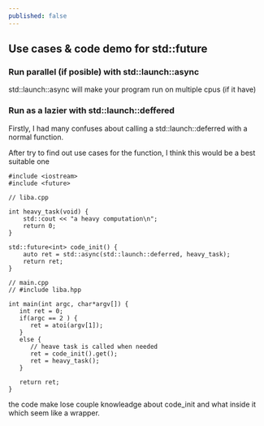 ```yaml
---
published: false
---
```

## Use cases & code demo for std::future

### Run parallel (if posible) with std::launch::async

std::launch::async will make your program run on multiple cpus (if it have)

### Run as a lazier with std::launch::deffered

Firstly, I had many confuses about calling a std::launch::deferred with a normal function.

After try to find out use cases for the function, I think this would be a best suitable one

```
#include <iostream>
#include <future>

// liba.cpp

int heavy_task(void) {
    std::cout << "a heavy computation\n";
    return 0;
}

std::future<int> code_init() {
    auto ret = std::async(std::launch::deferred, heavy_task);
    return ret;
}

// main.cpp
// #include liba.hpp

int main(int argc, char*argv[]) {
   int ret = 0;
   if(argc == 2 ) {
      ret = atoi(argv[1]);
   }
   else {
      // heave task is called when needed
      ret = code_init().get();
      ret = heavy_task();
   }
   
   return ret;
}
```
the code make lose couple knowleadge about code_init and what inside it which seem like a wrapper.
